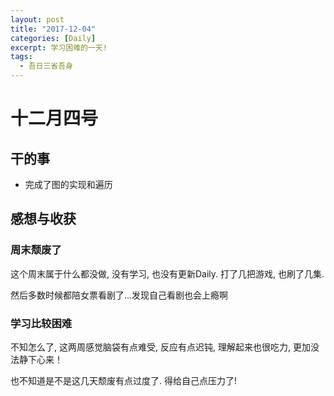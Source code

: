 ```yaml
---
layout: post
title: "2017-12-04"
categories: [Daily]
excerpt: 学习困难的一天!
tags:
  - 吾日三省吾身
---
```



# 十二月四号

## 干的事

- 完成了图的实现和遍历

## 感想与收获

### 周末颓废了

这个周末属于什么都没做, 没有学习, 也没有更新Daily. 打了几把游戏, 也刷了几集<friends>.

然后多数时候都陪女票看剧了...发现自己看剧也会上瘾啊


### 学习比较困难

不知怎么了, 这两周感觉脑袋有点难受, 反应有点迟钝, 理解起来也很吃力, 更加没法静下心来！

也不知道是不是这几天颓废有点过度了. 得给自己点压力了!
